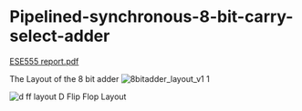 # Pipelined-synchronous-8-bit-carry-select-adder
[ESE555 report.pdf](https://github.com/chaturbhujr/-Pipelined-synchronous-8-bit-carry-select-adder/files/1614299/ESE555.report.pdf)

The Layout of the 8 bit adder ![8bitadder_layout_v1 1](https://user-images.githubusercontent.com/35253322/34710459-807b18d0-f541-11e7-9096-d352af06ce26.jpg)

 ![d ff layout](https://user-images.githubusercontent.com/35253322/34710981-71937a2c-f543-11e7-962f-1b64c4af9279.png) D Flip Flop Layout
